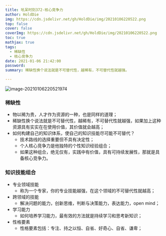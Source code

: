 ```yaml
---
title: 吼呆时刻372-核心竞争力
author: HoldDie
img: https://cdn.jsdelivr.net/gh/HoldDie/img/20210106220522.png
top: false
cover: false
coverImg: https://cdn.jsdelivr.net/gh/HoldDie/img/20210106220522.png
toc: true
mathjax: true
tags:
  - 稀缺性
  - 核心竞争力
date: 2021-01-06 21:42:00
password:
summary: 稀缺性换个说法就是不可替代性，越稀有，不可替代性就越强。

---
```


![image-20210106220521974](https://cdn.jsdelivr.net/gh/HoldDie/img/20210106220522.png)

### 稀缺性

- 物以稀为贵，人才作为资源的一种，也是同样的道理；
- 稀缺性换个说法就是不可替代性，越稀有，不可替代性就越强，如果加上这种资源具有实实在在使用价值，其价值就会越高；
- 如何构建自己的知识体系，使自己的知识技能尽可能不可替代？
  - 技术路线的选择重要但不具有决定性；
  - 个人核心竞争力是他独特的个性知识经验组合；
  - 如果这种组合，绝无仅有，实践中有价值，具有可持续发展性，那就是具备核心竞争力。

### 知识技能组合

- 专业领域技能
  - 称为一个专家，你的专业技能越强，在这个领域的不可替代性就越高；
- 跨领域的技能
  - 解决问题的能力，创新思维，判断与决策能力，表达能力，open mind；
- 学习能力
  - 如何培养学习能力，最有效的方法就是持续学习和思考新知识；
- 性格要素
  - 性格要素包括：专注、持之以恒、自省、好奇心、自省、谦卑；

